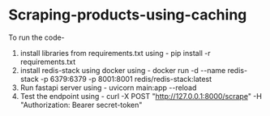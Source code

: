 # Scraping-products-using-caching


To run the code-
1) install libraries from requirements.txt using - pip install -r requirements.txt
2) install redis-stack using docker using - docker run -d --name redis-stack -p 6379:6379 -p 8001:8001 redis/redis-stack:latest
3) Run fastapi server using - uvicorn main:app --reload
4) Test the endpoint using - curl -X POST "http://127.0.0.1:8000/scrape" -H "Authorization: Bearer secret-token"
